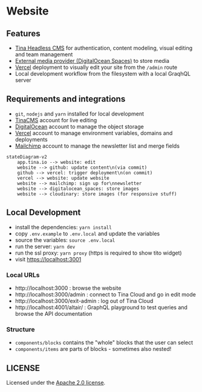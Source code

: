 # Website

## Features

- [Tina Headless CMS](https://app.tina.io) for authentication, content modeling, visual editing and team management
- [External media provider (DigitalOcean Spaces)](https://tina.io/docs/reference/media/external/do-spaces/) to store media
- [Vercel](https://vercel.com) deployment to visually edit your site from the `/admin` route
- Local development workflow from the filesystem with a local GraqhQL server

## Requirements and integrations

- `git`, `nodejs` and `yarn` installed for local development
- [TinaCMS](https://app.tina.io) account for live editing
- [DigitalOcean](https://www.digitalocean.com) account to manage the object storage
- [Vercel](https://vercel.com) account to manage environment variables, domains and deployments
- [Mailchimp](https://mailchimp.com/) account to manage the newsletter list and merge fields

```mermaid
stateDiagram-v2
    app.tina.io --> website: edit
    website --> github: update content\n(via commit)
    github --> vercel: trigger deployment\n(on commit)
    vercel --> website: update website
    website --> mailchimp: sign up for\nnewsletter
    website --> digitalocean_spaces: store images
    website --> cloudinary: store images (for responsive stuff)
```

## Local Development

- install the dependencies: `yarn install`
- copy `.env.example` to `.env.local` and update the variables
- source the variables: `source .env.local`
- run the server: `yarn dev`
- run the ssl proxy: `yarn proxy` (https is required to show tito widget)
- visit [https://localhost:3001](https://localhost:3001)

### Local URLs

- http://localhost:3000 : browse the website
- http://localhost:3000/admin : connect to Tina Cloud and go in edit mode
- http://localhost:3000/exit-admin : log out of Tina Cloud
- http://localhost:4001/altair/ : GraphQL playground to test queries and browse the API documentation

### Structure

- `components/blocks` contains the "whole" blocks that the user can select
- `components/items` are parts of blocks - sometimes also nested!

## LICENSE

Licensed under the [Apache 2.0 license](./LICENSE).
